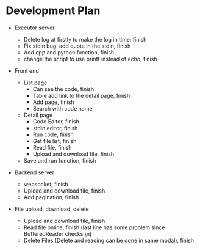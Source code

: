 # Development Plan

* Executor server
    * Delete log at firstly to make the log in time: finish
    * Fix stdin bug: add quote in the stdin, finish
    * Add cpp and python function, finish
    * change the script to use printf instead of echo, finish

* Front end
    * List page
        * Can see the code, finish
        * Table add link to the detail page, finish
        * Add page, finish
        * Search with code name
    * Detail page
        * Code Editor, finish
        * stdin editor, finish
        * Run code, finish
        * Get file list, finish
        * Read file, finish
        * Upload and download file, finish
    * Save and run function, finish

* Backend server
    * websocket, finish
    * Upload and download file, finish
    * Add pagination, finish

* File upload, download, delete
    * Upload and download file, finish
    * Read file online, finish (last line has some problem since BufferedReader checks \n)
    * Delete Files (Delete and reading can be done in same modal), finish
